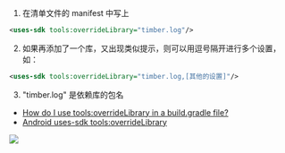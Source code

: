 1. 在清单文件的 manifest 中写上
```xml
<uses-sdk tools:overrideLibrary="timber.log"/>
```
2. 如果再添加了一个库，又出现类似提示，则可以用逗号隔开进行多个设置，如：
```xml
<uses-sdk tools:overrideLibrary="timber.log,[其他的设置]"/>
```
3. "timber.log" 是依赖库的包名

- [How do I use tools:overrideLibrary in a build.gradle file?](https://stackoverflow.com/questions/27095077/how-do-i-use-toolsoverridelibrary-in-a-build-gradle-file)
- [Android uses-sdk tools:overrideLibrary](https://blog.csdn.net/pangjl1982/article/details/96425692)

![](https://p1-juejin.byteimg.com/tos-cn-i-k3u1fbpfcp/9901b2bb4beb4d418573b89720ae8e4d~tplv-k3u1fbpfcp-watermark.image)
